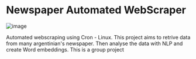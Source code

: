 # Newspaper Automated WebScraper
![image](https://user-images.githubusercontent.com/64103291/119039528-c06e1f80-b98a-11eb-8811-e38cc9f43423.png)

Automated webscraping using Cron - Linux. This project aims to retrive data from many argentinian's newspaper.
Then analyse the data with NLP and create Word embeddings.
This is a group project
